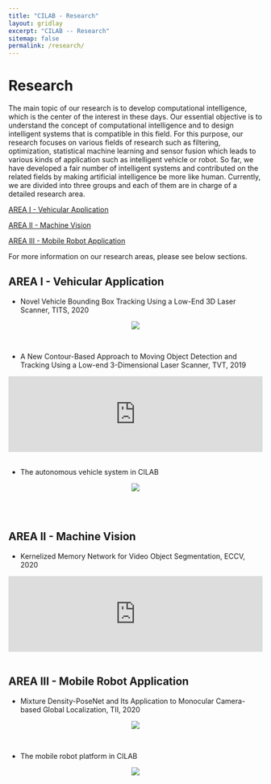 ```yaml
---
title: "CILAB - Research"
layout: gridlay
excerpt: "CILAB -- Research"
sitemap: false
permalink: /research/
---
```


# Research

The main topic of our research is to develop computational intelligence, which is the center of the interest in these days. Our essential objective is to understand the concept of computational intelligence and to design intelligent systems that is compatible in this field. For this purpose, our research focuses on various fields of research such as filtering, optimization, statistical machine learning and sensor fusion which leads to various kinds of application such as intelligent vehicle or robot. So far, we have developed a fair number of intelligent systems and contributed on the related fields by making artificial intelligence be more like human.
Currently, we are divided into three groups and each of them are in charge of a detailed research area.

[AREA I - Vehicular Application](#area-1)

[AREA II - Machine Vision](#area-2)

[AREA III - Mobile Robot Application](#area-3)

For more information on our research areas, please see below sections. 

## AREA I - Vehicular Application <a id="area-1"></a>

- Novel Vehicle Bounding Box Tracking Using a Low-End 3D Laser Scanner, TITS, 2020

<div class="container-fluid d-none d-sm-block" style="text-align:center">
  <p><img src="{{ site.url }}{{ site.baseurl }}/images/researchpic/TITS_AJH.png" style="max-width: 100%"></p>
</div>
<br/>


- A New Contour-Based Approach to Moving Object Detection and Tracking Using a Low-end 3-Dimensional Laser Scanner, TVT, 2019

<div markdown="0" class="video-container"> 
    <iframe width="100%" src="https://www.youtube.com/embed/ywRchkIXQVI" frameborder="0" allowfullscreen></iframe>
</div> 
<br/>


- The autonomous vehicle system in CILAB

<div class="container-fluid d-none d-sm-block" style="text-align:center">
  <p><img src="{{ site.url }}{{ site.baseurl }}/images/researchpic/pic_vehicle.png" style="max-width: 100%"></p>
</div>
<br/>


<br/>

## AREA II - Machine Vision <a id="area-2"></a>

- Kernelized Memory Network for Video Object Segmentation, ECCV, 2020

<div markdown="0" class="video-container"> 
    <iframe width="100%" src="https://www.youtube.com/embed/gSPUzY2tkV8" frameborder="0" allowfullscreen></iframe>
</div> 
<br/>

## AREA III - Mobile Robot Application <a id="area-3"></a>

- Mixture Density-PoseNet and Its Application to Monocular Camera-based Global Localization, TII, 2020

<div class="container-fluid d-none d-sm-block" style="text-align:center">
  <p><img src="{{ site.url }}{{ site.baseurl }}/images/researchpic/TII_JHG.png" style="max-width: 100%"></p>
</div>
<br/>


- The mobile robot platform in CILAB

<div class="container-fluid d-none d-sm-block" style="text-align:center">
  <p><img src="{{ site.url }}{{ site.baseurl }}/images/researchpic/pic_robot.png" style="max-width: 33%"></p>
</div>
<br/>

